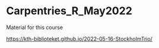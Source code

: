 # Carpentries_R_May2022

Material for this course

https://kth-biblioteket.github.io/2022-05-16-StockholmTrio/
